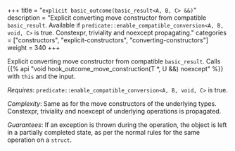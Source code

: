 +++
title = "`explicit basic_outcome(basic_result<A, B, C> &&)`"
description = "Explicit converting move constructor from compatible `basic_result`. Available if `predicate::enable_compatible_conversion<A, B, void, C>` is true. Constexpr, triviality and noexcept propagating."
categories = ["constructors", "explicit-constructors", "converting-constructors"]
weight = 340
+++

Explicit converting move constructor from compatible `basic_result`. Calls {{% api "void hook_outcome_move_construction(T *, U &&) noexcept" %}} with `this` and the input.

*Requires*: `predicate::enable_compatible_conversion<A, B, void, C>` is true.

*Complexity*: Same as for the move constructors of the underlying types. Constexpr, triviality and noexcept of underlying operations is propagated.

*Guarantees*: If an exception is thrown during the operation, the object is left in a partially completed state, as per the normal rules for the same operation on a `struct`.
